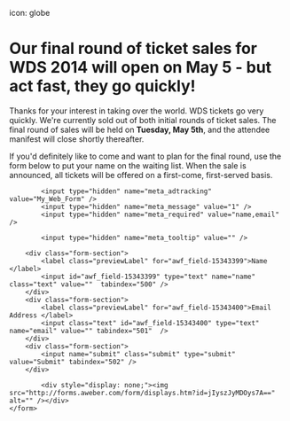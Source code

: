 icon: globe

# Our final round of ticket sales for WDS 2014 will open on May 5 - but act fast, they go quickly!

Thanks for your interest in taking over the world. WDS tickets go very quickly. We're currently sold out of both initial rounds of ticket sales. The final round of sales will be held on **Tuesday, May 5th**, and the attendee manifest will close shortly thereafter.

If you'd definitely like to come and want to plan for the final round, use the form below to put your name on the waiting list. When the sale is announced, all tickets will be offered on a first-come, first-served basis.

<form method="post" class="af-form-wrapper" action="http://www.aweber.com/scripts/addlead.pl"  >
			<input type="hidden" name="meta_web_form_id" value="1153910757" />
			<input type="hidden" name="meta_split_id" value="" />
			<input type="hidden" name="listname" value="wds-waiting" />
			<input type="hidden" name="redirect" value="http://www.aweber.com/thankyou.htm?m=default" id="redirect_ee1cd796451ab07fba69f653d7d12140" />

			<input type="hidden" name="meta_adtracking" value="My_Web_Form" />
			<input type="hidden" name="meta_message" value="1" />
			<input type="hidden" name="meta_required" value="name,email" />

			<input type="hidden" name="meta_tooltip" value="" />

		<div class="form-section">
			<label class="previewLabel" for="awf_field-15343399">Name </label>
			<input id="awf_field-15343399" type="text" name="name" class="text" value=""  tabindex="500" />
		</div>
		<div class="form-section">
			<label class="previewLabel" for="awf_field-15343400">Email Address </label>
			<input class="text" id="awf_field-15343400" type="text" name="email" value="" tabindex="501"  />
		</div>
		<div class="form-section">
			<input name="submit" class="submit" type="submit" value="Submit" tabindex="502" />
		</div>

			<div style="display: none;"><img src="http://forms.aweber.com/form/displays.htm?id=jIyszJyMDOys7A==" alt="" /></div>
	</form>

